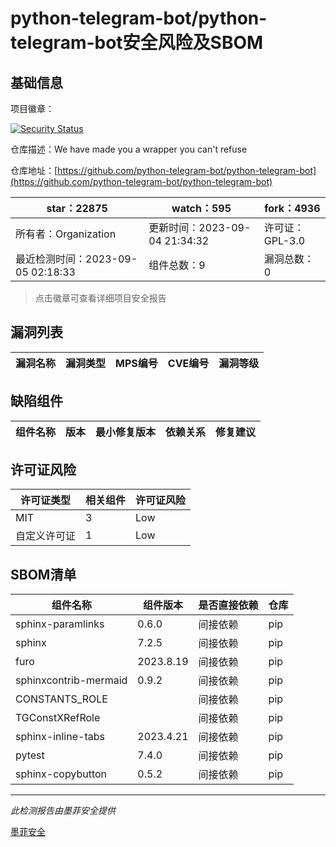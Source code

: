 # python-telegram-bot/python-telegram-bot安全风险及SBOM

## 基础信息

项目徽章：

[![Security Status](https://www.murphysec.com/platform3/v31/badge/1698762457061392384.svg)](https://www.murphysec.com/console/report/1698762457027837952/1698762457061392384)

仓库描述：We have made you a wrapper you can't refuse

仓库地址：[https://github.com/python-telegram-bot/python-telegram-bot](https://github.com/python-telegram-bot/python-telegram-bot)

| star：22875 | watch：595 | fork：4936 |
| ----------- | -------------- | ------------ |
| 所有者：Organization | 更新时间：2023-09-04 21:34:32 | 许可证：GPL-3.0 |
| 最近检测时间：2023-09-05 02:18:33 | 组件总数：9 | 漏洞总数：0 |

> 点击徽章可查看详细项目安全报告



## 漏洞列表

| 漏洞名称 | 漏洞类型 | MPS编号 | CVE编号 | 漏洞等级 |
| ------- | ------ | ------- | ------ | ----- |





## 缺陷组件

| 组件名称 | 版本 | 最小修复版本 | 依赖关系 | 修复建议 |
| -------- | ---- | ------------ | -------- | -------- |





## 许可证风险

| 许可证类型 | 相关组件 | 许可证风险 |
| ---------- | -------- | ---------- |
|MIT|3|Low|
|自定义许可证|1|Low|




## SBOM清单

| 组件名称 | 组件版本 | 是否直接依赖 | 仓库 |
| -------- | -------- | ------------ | ---- |
|sphinx-paramlinks|0.6.0|间接依赖|pip|
|sphinx|7.2.5|间接依赖|pip|
|furo|2023.8.19|间接依赖|pip|
|sphinxcontrib-mermaid|0.9.2|间接依赖|pip|
|CONSTANTS_ROLE||间接依赖|pip|
|TGConstXRefRole||间接依赖|pip|
|sphinx-inline-tabs|2023.4.21|间接依赖|pip|
|pytest|7.4.0|间接依赖|pip|
|sphinx-copybutton|0.5.2|间接依赖|pip|


------

*此检测报告由墨菲安全提供*

[墨菲安全](www.murphysec.com)